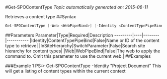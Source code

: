 #Get-SPOContentType
*Topic automatically generated on: 2015-06-11*

Retrieves a content type
##Syntax
```powershell
Get-SPOContentType [-Web <WebPipeBind>] [-Identity <ContentTypePipeBind>] [-InSiteHierarchy [<SwitchParameter>]]
```


##Parameters
Parameter|Type|Required|Description
---------|----|--------|-----------
|Identity|ContentTypePipeBind|False|Name or ID of the content type to retrieve|
|InSiteHierarchy|SwitchParameter|False|Search site hierarchy for content types|
|Web|WebPipeBind|False|The web to apply the command to. Omit this parameter to use the current web.|
##Examples

###Example 1
    PS:> Get-SPOContentType -Identity "Project Document"
This will get a listing of content types within the current context
<!-- Ref: 3FEC30B10173DA9D48DFDDB1876D6487 -->